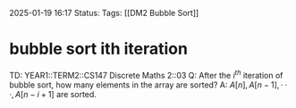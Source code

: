 2025-01-19 16:17
Status: 
Tags: [[DM2 Bubble Sort]]
# bubble sort ith iteration

TD: YEAR1::TERM2::CS147 Discrete Maths 2::03
Q: After the $i^{th}$ iteration of bubble sort, how many elements in the array are sorted?
A: $A[n], A[n − 1], · · · , A[n − i + 1]$ are sorted.
<!--ID: 1737303554077-->
